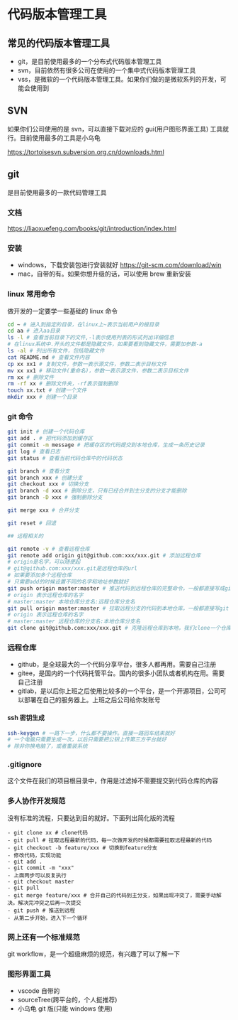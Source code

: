 # 代码版本管理工具

## 常见的代码版本管理工具

- git，是目前使用最多的一个分布式代码版本管理工具
- svn，目前依然有很多公司在使用的一个集中式代码版本管理工具
- vss，是微软的一个代码版本管理工具。如果你们做的是微软系列的开发，可能会使用到

## SVN

如果你们公司使用的是 svn，可以直接下载对应的 gui(用户图形界面工具) 工具就行。目前使用最多的工具是小乌龟

https://tortoisesvn.subversion.org.cn/downloads.html

## git

是目前使用最多的一款代码管理工具

### 文档

https://liaoxuefeng.com/books/git/introduction/index.html

### 安装

- windows，下载安装包进行安装就好 https://git-scm.com/download/win
- mac，自带的有。如果你想升级的话，可以使用 brew 重新安装

### linux 常用命令

做开发的一定要学一些基础的 linux 命令

```bash
cd ~ # 进入到指定的目录，在linux上~表示当前用户的根目录
cd aa # 进入aa目录
ls -l # 查看当前目录下的文件,-l表示使用列表的形式列出详细信息
# 在linux系统中.开头的文件都是隐藏文件，如果要看到隐藏文件，需要加参数-a
ls -al # 列出所有文件，包括隐藏文件
cat README.md # 查看文件内容
cp xx xx1 # 复制文件，参数一表示源文件，参数二表示目标文件
mv xx xx1 # 移动文件(重命名)，参数一表示源文件，参数二表示目标文件
rm xx # 删除文件
rm -rf xx # 删除文件夹，-rf表示强制删除
touch xx.txt # 创建一个文件
mkdir xxx # 创建一个目录

```

### git 命令

```bash
git init # 创建一个代码仓库
git add . # 把代码添加到缓存区
git commit -m message # 把缓存区的代码提交到本地仓库，生成一条历史记录
git log # 查看日志
git status # 查看当前代码仓库中的代码状态

git branch # 查看分支
git branch xxx # 创建分支
git checkout xxx # 切换分支
git branch -d xxx # 删除分支，只有已经合并到主分支的分支才能删除
git branch -D xxx # 强制删除分支

git merge xxx # 合并分支

git reset # 回退

## 远程相关的

git remote -v # 查看远程仓库
git remote add origin git@github.com:xxx/xxx.git # 添加远程仓库
# origin是名字，可以随便起
# git@github.com:xxx/xxx.git是远程仓库的url
# 如果要添加多个远程仓库
# 只需要add的时候设置不同的名字和地址参数就好
git push origin master:master # 推送代码到远程仓库的完整命令，一般都直接写成git push
# origin 表示远程仓库的名字
# master:master 本地仓库分支名:远程仓库分支名
git pull origin master:master # 拉取远程分支的代码到本地仓库，一般都直接写git pull
# origin 表示远程仓库的名字
# master:master 远程仓库的分支名:本地仓库分支名
git clone git@github.com:xxx/xxx.git # 克隆远程仓库到本地，我们clone一个仓库到本地之后，就可以直接写代码了，不再需要init操作

```

### 远程仓库

- github，是全球最大的一个代码分享平台，很多人都再用。需要自己注册
- gitee，是国内的一个代码托管平台。国内的很多小团队或者机构在用。需要自己注册
- gitlab，是以后你上班之后使用比较多的一个平台，是一个开源项目，公司可以部署在自己的服务器上。上班之后公司给你发账号

#### ssh 密钥生成

```bash
ssh-keygen # 一路下一步，什么都不要操作。直接一路回车结束就好
# 一个电脑只需要生成一次，以后只需要把公钥上传第三方平台就好
# 除非你换电脑了，或者重装系统
```

### .gitignore

这个文件在我们的项目根目录中，作用是过滤掉不需要提交到代码仓库的内容

### 多人协作开发规范

没有标准的流程，只要达到目的就好。下面列出简化版的流程

```
- git clone xx # clone代码
- git pull # 拉取远程最新的代码，每一次做开发的时候都需要拉取远程最新的代码
- git checkout -b feature/xxx # 切换到feature分支
- 修改代码，实现功能
- git add .
- git commit -m "xxx"
- 上面两步可以反复执行
- git checkout master
- git pull
- git merge feature/xxx # 合并自己的代码到主分支，如果出现冲突了，需要手动解决。解决完冲突之后再一次提交
- git push # 推送到远程
- 从第二步开始，进入下一个循环
```

### 网上还有一个标准规范

git workflow，是一个超级麻烦的规范，有兴趣了可以了解一下

### 图形界面工具

- vscode 自带的
- sourceTree(跨平台的，个人挺推荐)
- 小乌龟 git 版(只能 windows 使用)
